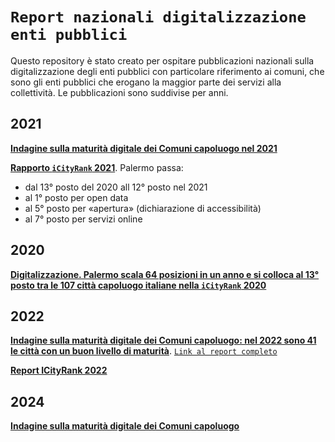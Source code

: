 # `Report nazionali digitalizzazione enti pubblici`
Questo repository è stato creato per ospitare pubblicazioni nazionali sulla digitalizzazione degli enti pubblici con particolare riferimento ai comuni, che sono gli enti pubblici che erogano la maggior parte dei servizi alla collettività.
Le pubblicazioni sono suddivise per anni.

## 2021

[**Indagine sulla maturità digitale dei Comuni capoluogo nel 2021**](https://docs.google.com/viewer?url=https://github.com/UO-TransizioneDigitaleComunePalermo/report_digitalizzazione_enti/raw/main/Report_digitalizzazione__enti_pubblici/2021/indagine_maturita%CC%80_digitale_comuni_2021.pdf)

[**Rapporto `iCityRank` 2021**](https://docs.google.com/viewer?url=https://github.com/UO-TransizioneDigitaleComunePalermo/report_digitalizzazione_enti/raw/main/Report_digitalizzazione__enti_pubblici/2021/2021_RAPPORTO_ICityRank_2021.pdf). Palermo passa:

- dal 13° posto del 2020 all 12° posto nel 2021
- al 1° posto per open data
- al 5° posto per «apertura» (dichiarazione di accessibilità) 
- al 7° posto per servizi online

## 2020

[**Digitalizzazione. Palermo scala 64 posizioni in un anno e si colloca al 13° posto tra le 107 città capoluogo italiane nella `iCityRank` 2020**](https://docs.google.com/viewer?url=https://github.com/UO-TransizioneDigitaleComunePalermo/report_digitalizzazione_enti/raw/main/Report_digitalizzazione__enti_pubblici/2020/Icity_rank_2020_digitalizzazione_enti.pdf)

## 2022

[**Indagine sulla maturità digitale dei Comuni capoluogo: nel 2022 sono 41 le città con un buon livello di maturità**](https://www.forumpa.it/pa-digitale/indagine-sulla-maturita-digitale-dei-comuni-capoluogo-nel-2022-sono-41-le-citta-con-un-buon-livello-di-maturita-25-in-piu-rispetto-al-2021/).  [`Link al report completo`](https://docs.google.com/viewer?url=https://github.com/UO-TransizioneDigitaleComunePalermo/report_digitalizzazione_enti/raw/main/Report_digitalizzazione__enti_pubblici/2022/Indagine_maturita_digitale_dei_Comuni_2022.pdf)

[**Report ICityRank 2022**](https://docs.google.com/viewer?url=https://github.com/UO-TransizioneDigitaleComunePalermo/report_digitalizzazione_enti/raw/main/Report_digitalizzazione__enti_pubblici/2022/REPORT-ICITYRANK-2022.pdf)


## 2024

[**Indagine sulla maturità digitale dei Comuni capoluogo**](https://docs.google.com/viewer?url=https://github.com/UO-TransizioneDigitaleComunePalermo/report_digitalizzazione_enti/blob/main/Report_digitalizzazione__enti_pubblici/2024/Indagine-maturita-digitale-comuni-capoluogo_Deda-Next_RicercaCa_Re-2024.pdf)
